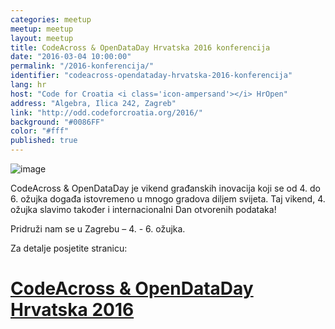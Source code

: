```yaml
---
categories: meetup
meetup: meetup
layout: meetup
title: CodeAcross & OpenDataDay Hrvatska 2016 konferencija
date: "2016-03-04 10:00:00"
permalink: "/2016-konferencija/"
identifier: "codeacross-opendataday-hrvatska-2016-konferencija"
lang: hr
host: "Code for Croatia <i class='icon-ampersand'></i> HrOpen"
address: "Algebra, Ilica 242, Zagreb"
link: "http://odd.codeforcroatia.org/2016/"
background: "#0086FF"
color: "#fff"
published: true
---
```


![image](https://odd.codeforcroatia.org/2016/img/banner.png)

CodeAcross & OpenDataDay je vikend građanskih inovacija koji se od 4. do 6. ožujka događa istovremeno u mnogo gradova diljem svijeta. Taj vikend, 4. ožujka slavimo također i internacionalni Dan otvorenih podataka!

Pridruži nam se u Zagrebu – 4. - 6. ožujka.

Za detalje posjetite stranicu:

# [CodeAcross & OpenDataDay Hrvatska 2016](http://odd.codeforcroatia.org/2016/)
